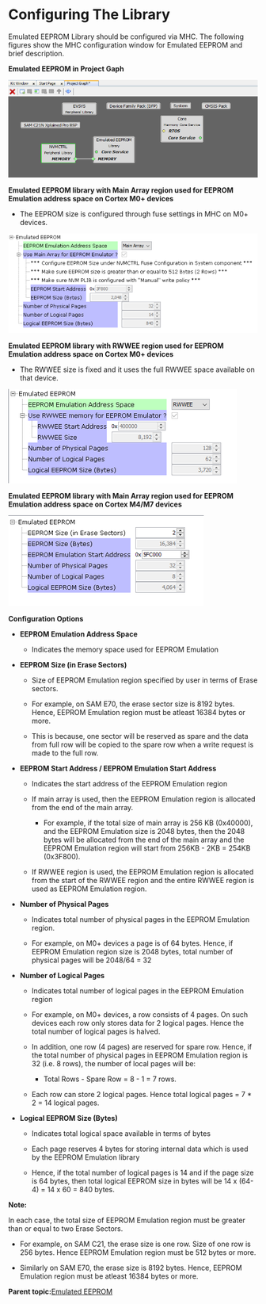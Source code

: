 # Configuring The Library

Emulated EEPROM Library should be configured via MHC. The following figures show the MHC configuration window for Emulated EEPROM and brief description.

**Emulated EEPROM in Project Gaph**

![emulated_eeprom_mhc_config_project_graph](GUID-33D0B7B6-1F6F-49F5-8B51-C84EFE164B78-low.png)

**Emulated EEPROM library with Main Array region used for EEPROM Emulation address space on Cortex M0+ devices**

-   The EEPROM size is configured through fuse settings in MHC on M0+ devices.


![emulated_eeprom_mhc_config_with_main_array_cortex_m0](GUID-10AA0EFC-7DFD-4BA6-BDBB-C21B5B777BBA-low.png)

**Emulated EEPROM library with RWWEE region used for EEPROM Emulation address space on Cortex M0+ devices**

-   The RWWEE size is fixed and it uses the full RWWEE space available on that device.


![emulated_eeprom_mhc_config_with_rwwee_cortex_m0](GUID-6C850DD6-71BF-4D9F-BB63-C9DB2800177B-low.png)

**Emulated EEPROM library with Main Array region used for EEPROM Emulation address space on Cortex M4/M7 devices**

![emulated_eeprom_mhc_config_with_main_array_cortex_m4_m7](GUID-83BEA2C0-BA44-4C40-A9B7-98131CB0E3E4-low.png)

**Configuration Options**

-   **EEPROM Emulation Address Space**

    -   Indicates the memory space used for EEPROM Emulation

-   **EEPROM Size \(in Erase Sectors\)**

    -   Size of EEPROM Emulation region specified by user in terms of Erase sectors.

    -   For example, on SAM E70, the erase sector size is 8192 bytes. Hence, EEPROM Emulation region must be atleast 16384 bytes or more.

    -   This is because, one sector will be reserved as spare and the data from full row will be copied to the spare row when a write request is made to the full row.

-   **EEPROM Start Address / EEPROM Emulation Start Address**

    -   Indicates the start address of the EEPROM Emulation region

    -   If main array is used, then the EEPROM Emulation region is allocated from the end of the main array.

        -   For example, if the total size of main array is 256 KB \(0x40000\), and the EEPROM Emulation size is 2048 bytes, then the 2048 bytes will be allocated from the end of the main array and the EEPROM Emulation region will start from 256KB - 2KB = 254KB \(0x3F800\).

    -   If RWWEE region is used, the EEPROM Emulation region is allocated from the start of the RWWEE region and the entire RWWEE region is used as EEPROM Emulation region.

-   **Number of Physical Pages**

    -   Indicates total number of physical pages in the EEPROM Emulation region.

    -   For example, on M0+ devices a page is of 64 bytes. Hence, if EEPROM Emulation region size is 2048 bytes, total number of physical pages will be 2048/64 = 32

-   **Number of Logical Pages**

    -   Indicates total number of logical pages in the EEPROM Emulation region

    -   For example, on M0+ devices, a row consists of 4 pages. On such devices each row only stores data for 2 logical pages. Hence the total number of logical pages is halved.

    -   In addition, one row \(4 pages\) are reserved for spare row. Hence, if the total number of physical pages in EEPROM Emulation region is 32 \(i.e. 8 rows\), the number of local pages will be:

        -   Total Rows - Spare Row = 8 - 1 = 7 rows.

    -   Each row can store 2 logical pages. Hence total logical pages = 7 \* 2 = 14 logical pages.

-   **Logical EEPROM Size \(Bytes\)**

    -   Indicates total logical space available in terms of bytes

    -   Each page reserves 4 bytes for storing internal data which is used by the EEPROM Emulation library

    -   Hence, if the total number of logical pages is 14 and if the page size is 64 bytes, then total logical EEPROM size in bytes will be 14 x \(64-4\) = 14 x 60 = 840 bytes.


**Note:**

In each case, the total size of EEPROM Emulation region must be greater than or equal to two Erase Sectors.

-   For example, on SAM C21, the erase size is one row. Size of one row is 256 bytes. Hence EEPROM Emulation region must be 512 bytes or more.

-   Similarly on SAM E70, the erase size is 8192 bytes. Hence, EEPROM Emulation region must be atleast 16384 bytes or more.


**Parent topic:**[Emulated EEPROM](GUID-7D1381D7-9A05-495B-B0A8-D195FA444618.md)

